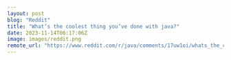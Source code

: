 ```yaml
---
layout: post
blog: "Reddit"
title: "What’s the coolest thing you’ve done with java?"
date: 2023-11-14T06:17:06Z
image: images/reddit.png
remote_url: "https://www.reddit.com/r/java/comments/17uw1oi/whats_the_coolest_thing_youve_done_with_java/"
---
```

